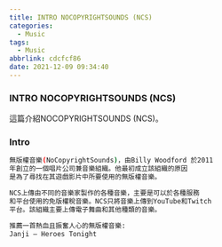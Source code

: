 ```yaml
---
title: INTRO NOCOPYRIGHTSOUNDS (NCS)
categories:
  - Music
tags:
  - Music
abbrlink: cdcfcf86
date: 2021-12-09 09:34:40
---
```

### INTRO NOCOPYRIGHTSOUNDS (NCS)
<!--more-->
這篇介紹NOCOPYRIGHTSOUNDS (NCS)。

### Intro
```sh
無版權音樂(NoCopyrightSounds)，由Billy Woodford 於2011
年創立的一個唱片公司兼音樂組織。他最初成立該組織的原因
是為了尋找在其遊戲影片中所要使用的無版權音樂。

NCS上傳由不同的音樂家製作的各種音樂，主要是可以於各種服務
和平台使用的免版權稅音樂。NCS只將音樂上傳到YouTube和Twitch
平台。該組織主要上傳電子舞曲和其他種類的音樂。

推薦一首熱血且振奮人心的無版權音樂:
Janji – Heroes Tonight
```